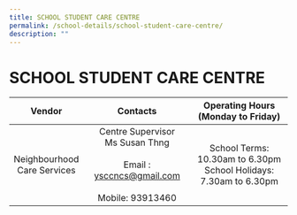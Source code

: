 ```yaml
---
title: SCHOOL STUDENT CARE CENTRE
permalink: /school-details/school-student-care-centre/
description: ""
---
```

# SCHOOL STUDENT CARE CENTRE

|             Vendor             |    Contacts             |   Operating Hours<br>(Monday to Friday)               |
|:--------------:|:----------:|:---------:|
| Neighbourhood<br>Care Services | Centre Supervisor<br>Ms Susan Thng<br><br>Email : ysccncs@gmail.com<br><br>Mobile: 93913460 | School Terms: 10.30am to 6.30pm <br>School Holidays: 7.30am to 6.30pm |
